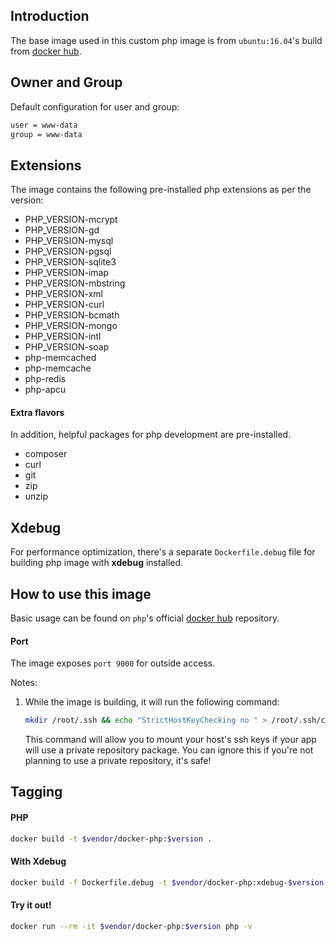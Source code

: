 ## Introduction
The base image used in this custom php image is from ```ubuntu:16.04```'s build from [docker hub](https://hub.docker.com/_/ubuntu/).

## Owner and Group
Default configuration for user and group:
```bash
user = www-data
group = www-data
```

## Extensions
The image contains the following pre-installed php extensions as per the version:

* PHP_VERSION-mcrypt
* PHP_VERSION-gd
* PHP_VERSION-mysql
* PHP_VERSION-pgsql
* PHP_VERSION-sqlite3
* PHP_VERSION-imap
* PHP_VERSION-mbstring
* PHP_VERSION-xml
* PHP_VERSION-curl
* PHP_VERSION-bcmath
* PHP_VERSION-mongo
* PHP_VERSION-intl
* PHP_VERSION-soap
* php-memcached
* php-memcache
* php-redis
* php-apcu

#### Extra flavors
In addition, helpful packages for php development are pre-installed.

* composer
* curl
* git
* zip
* unzip

## Xdebug
For performance optimization, there's a separate ```Dockerfile.debug``` file for building php image with **xdebug** installed.

## How to use this image
Basic usage can be found on ```php```'s official [docker hub](https://hub.docker.com/_/php/) repository.

#### Port
The image exposes ```port 9000``` for outside access.

Notes:

1. While the image is building, it will run the following command:

    ```bash
    mkdir /root/.ssh && echo "StrictHostKeyChecking no " > /root/.ssh/config
    ```
    This command will allow you to mount your host's ssh keys if your app will use a private repository package.
    You can ignore this if you're not planning to use a private repository, it's safe!


## Tagging

#### PHP
```bash
docker build -t $vendor/docker-php:$version .
```

#### With Xdebug
```bash
docker build -f Dockerfile.debug -t $vendor/docker-php:xdebug-$version .
```

#### Try it out!
```bash
docker run --rm -it $vendor/docker-php:$version php -v
```
